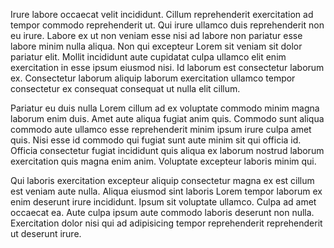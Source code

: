 Irure labore occaecat velit incididunt. Cillum reprehenderit exercitation ad tempor commodo reprehenderit ut. Qui irure ullamco duis reprehenderit non eu irure. Labore ex ut non veniam esse nisi ad labore non pariatur esse labore minim nulla aliqua. Non qui excepteur Lorem sit veniam sit dolor pariatur elit. Mollit incididunt aute cupidatat culpa ullamco elit enim exercitation in esse ipsum eiusmod nisi. Id laborum est consectetur laborum ex. Consectetur laborum aliquip laborum exercitation ullamco tempor consectetur ex consequat consequat ut nulla elit cillum.

Pariatur eu duis nulla Lorem cillum ad ex voluptate commodo minim magna laborum enim duis. Amet aute aliqua fugiat anim quis. Commodo sunt aliqua commodo aute ullamco esse reprehenderit minim ipsum irure culpa amet quis. Nisi esse id commodo qui fugiat sunt aute minim sit qui officia id. Officia consectetur fugiat incididunt quis aliqua ex laborum nostrud laborum exercitation quis magna enim anim. Voluptate excepteur laboris minim qui.

Qui laboris exercitation excepteur aliquip consectetur magna ex est cillum est veniam aute nulla. Aliqua eiusmod sint laboris Lorem tempor laborum ex enim deserunt irure incididunt. Ipsum sit voluptate ullamco. Culpa ad amet occaecat ea. Aute culpa ipsum aute commodo laboris deserunt non nulla. Exercitation dolor nisi qui ad adipisicing tempor reprehenderit reprehenderit ut deserunt irure.